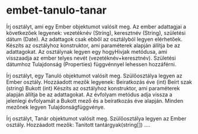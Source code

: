 # embet-tanulo-tanar

Írj osztályt, ami egy Ember objektumot valósít meg.
 Az ember adattagjai a következőek legyenek: 
    vezetéknév (String), 
    keresztnév (String), 
    születési dátum (Date). Az adattagok csak ebből az osztályból legyen elérhetőek.
 Készíts az osztályhoz konstruktor, ami paraméterek alapján állítja be az adattagokat.
 Az osztálynak legyen egy hogyHivjak metódusa, ami visszaadja az ember telyes nevét (vezetéknév+keresztnév).
 Születési dátumhoz Tulajdonság (Properties) függvénnyel lehessen hozzáférni.
 
 Írj osztályt, egy Tanuló objektumot valósít meg. Szülőosztálya legyen az Ember osztály.
 Hozzáadott mezők legyenek:
    Beiratkozás éve (int)
    Beírt szak (string)
    Bukott (int)
 Készíts az osztályhoz konstruktor, ami paraméterek alapján állítja be az adattagokat.
 Az évfolyam metódus adja vissza a jelenlegi évfolyamát a Bukott mező és a beíratkozás éve alapján.
 Minden mezőnek legyen Tulajdonságfüggvénye.
    
 Írj osztályt, Tanár objektumot valósít meg. Szülőosztálya legyen az Ember osztály.
 Hozzáadott mezők: 
    Tanitott tantárgyak(string[])
    ....
    
 

